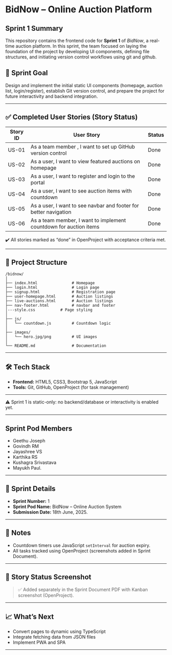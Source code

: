 # BidNow – Online Auction Platform

## Sprint 1 Summary

This repository contains the frontend code for **Sprint 1** of _BidNow_, a real-time auction platform. In this sprint, the team focused on laying the foundation of the project by developing UI components, defining file structures, and initiating version control workflows using git and github.

## 🏁 Sprint Goal

Design and implement the initial static UI components (homepage, auction list, login/register), establish Git version control, and prepare the project for future interactivity and backend integration.

---

## ✅ Completed User Stories (Story Status)

| Story ID | User Story                                                        | Status |
| -------- | ----------------------------------------------------------------- | ------ |
| US-01    | As a team member , I want to set up GitHub version control        | Done   |
| US-02    | As a user, I want to view featured auctions on homepage           | Done   |
| US-03    | As a user, I want to register and login to the portal             | Done   |
| US-04    | As a user, I want to see auction items with countdown             | Done   |
| US-05    | As a user, I want to see navbar and footer for better navigation  | Done   |
| US-06    | As a team member, I want to implement countdown for auction items | Done   |

✔️ All stories marked as “done” in OpenProject with acceptance criteria met.

---

## 📂 Project Structure

```
/bidnow/
│
├── index.html               # Homepage
├── login.html               # Login page
├── signup.html              # Registration page
├── user-homepage.html       # Auction listings
├── live-auctions.html       # Auction listings
├── nav-footer.html          # navbar and footer
│---style.css           # Page styling
│
├── js/
│   └── countdown.js         # Countdown logic
│
├── images/
│   └── hero.jpg/png         # UI images
│
└── README.md                # Documentation
```

---

## 🛠️ Tech Stack

- **Frontend:** HTML5, CSS3, Bootstrap 5, JavaScript
- **Tools:** Git, GitHub, OpenProject (for task management)

---

⚠️ Sprint 1 is static-only: no backend/database or interactivity is enabled yet.

---

## Sprint Pod Members

- Geethu Joseph
- Govindh RM
- Jayashree VS
- Karthika RS
- Kushagra Srivastava
- Mayukh Paul.

---

## 📅 Sprint Details

- **Sprint Number:** 1
- **Sprint Pod Name:** BidNow – Online Auction System
- **Submission Date:** 18th June, 2025.

---

## 📎 Notes

- Countdown timers use JavaScript `setInterval` for auction expiry.
- All tasks tracked using OpenProject (screenshots added in Sprint Document).

---

## 🔁 Story Status Screenshot

> ✅ Added separately in the Sprint Document PDF with Kanban screenshot (OpenProject).

---

## 📈 What’s Next

- Convert pages to dynamic using TypeScript
- Integrate fetching data from JSON files
- Implement PWA and SPA

---
